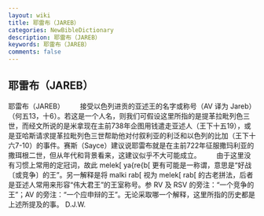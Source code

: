```yaml
---
layout: wiki
title: 耶雷布（JAREB）
categories: NewBibleDictionary
description: 耶雷布（JAREB）
keywords: 耶雷布（JAREB）
comments: false
---
```


## 耶雷布（JAREB）



耶雷布（JAREB）
　　接受以色列进贡的亚述王的名字或称号（AV 译为 Jareb）（何五13，十6）。若这是一个人名，则我们可假设这里所指的是提革拉毗列色三世，而经文所说的是米拿现在主前738年企图用钱遣走亚述人（王下十五19），或是亚哈斯请求提革拉毗列色三世帮助他对付叙利亚的利泛和以色列的比加（王下十六7-10）的事件。赛斯（Sayce）建议说耶雷布就是在主前722年征服撒玛利亚的撒珥根二世，但从年代和背景看来，这建议似乎不大可能成立。
　　由于这里没有习惯上常用的定冠词，故此 melek[ ya{re{b[ 更有可能是一称谓，意思是“好战〔或竞争〕的王”。另一解释是将 malki rab[ 视为 melek[ rab[ 的古老拼法，后者是亚述人常用来形容“伟大君王”的王室称号。参 RV 及 RSV 的旁注：“一个竞争的王”；AV 的旁注：“一个应申辩的王”。无论采取哪一个解释，这里所指的历史都是上述所提及的事。
D.J.W.




